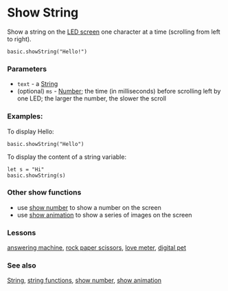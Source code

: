 # Show String

Show a string on the [LED screen](/device/screen) one character at a time (scrolling from left to right).

```sig
basic.showString("Hello!")
```

### Parameters

* `text` - a [String](/reference/types/string)
* (optional) `ms` - [Number](/reference/types/number); the time (in milliseconds) before scrolling left by one LED; the larger the number, the slower the scroll

### Examples:

To display Hello:

```blocks
basic.showString("Hello")
```

To display the content of a string variable:

```blocks
let s = "Hi"
basic.showString(s)
```

### Other show functions

* use [show number](/reference/basic/show-number) to show a number on the screen
* use [show animation](/reference/basic/show-animation) to show a series of images on the screen

### Lessons

[answering machine](/lessons/answering-machine), [rock paper scissors](/lessons/rock-paper-scissors), [love meter](/lessons/love-meter), [digital pet](/lessons/digital-pet)

### See also

[String](/reference/types/string), [string functions](/reference/types/string-functions), [show number](/reference/basic/show-number), [show animation](/reference/basic/show-animation)

